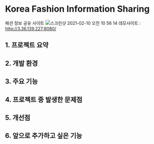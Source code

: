 # Korea Fashion Information Sharing
패션 정보 공유 사이트
![스크린샷 2021-02-10 오전 10 56 14](https://user-images.githubusercontent.com/15116615/107453590-9e485280-6b8e-11eb-8ea3-bc64c8b9cebe.png)
데모사이트 : http://3.36.139.227:8080/



## 1. 프로젝트 요약
## 2. 개발 환경
## 3. 주요 기능
## 4. 프로젝트 중 발생한 문제점
## 5. 개선점
## 6. 앞으로 추가하고 싶은 기능

